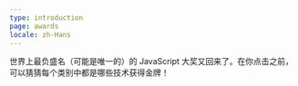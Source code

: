 ```yaml
---
type: introduction
page: awards
locale: zh-Hans
---
```


世界上最负盛名（可能是唯一的）的 JavaScript 大奖又回来了。在你点击之前，可以猜猜每个类别中都是哪些技术获得金牌！
